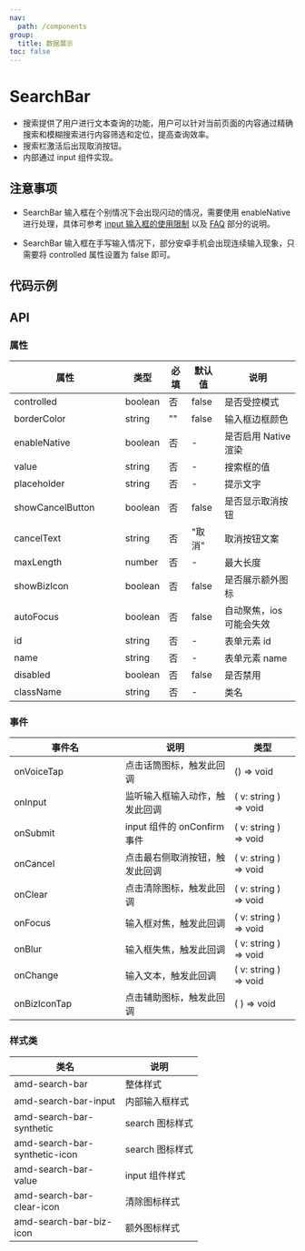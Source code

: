 ```yaml
---
nav:
  path: /components
group:
  title: 数据展示
toc: false
---
```


# SearchBar

- 搜索提供了用户进行文本查询的功能，用户可以针对当前页面的内容通过精确搜索和模糊搜索进行内容筛选和定位，提高查询效率。
- 搜索栏激活后出现取消按钮。
- 内部通过 input 组件实现。

## 注意事项

- SearchBar 输入框在个别情况下会出现闪动的情况，需要使用 enableNative 进行处理，具体可参考 [input 输入框的使用限制](https://opendocs.alipay.com/mini/component/input#%E4%BD%BF%E7%94%A8%E9%99%90%E5%88%B6) 以及 [FAQ](https://opendocs.alipay.com/mini/component/input#FAQ) 部分的说明。

- SearchBar 输入框在手写输入情况下，部分安卓手机会出现连续输入现象，只需要将 controlled 属性设置为 false 即可。
## 代码示例

<code src='../../demo/pages/SearchBar'></code>

## API
### 属性
| 属性 | 类型 | 必填 | 默认值 | 说明 |
| -----|-----|-----|-----|----- |
| controlled | boolean | 否 | false | 是否受控模式 |
| borderColor | string | "" | false | 输入框边框颜色 |
| enableNative | boolean | 否 | - | 是否启用 Native 渲染 |
| value | string | 否 | - | 搜索框的值 |
| placeholder | string | 否 | - | 提示文字 |
| showCancelButton | boolean | 否 | false | 是否显示取消按钮 |
| cancelText | string | 否 | "取消" | 取消按钮文案 |
| maxLength | number | 否 | - | 最大长度 |
| showBizIcon | boolean | 否 | false | 是否展示额外图标 |
| autoFocus | boolean | 否 | false | 自动聚焦，ios 可能会失效 |
| id | string | 否 | - | 表单元素 id |
| name | string | 否 | - | 表单元素 name |
| disabled | boolean | 否 | false | 是否禁用 |
| className | string | 否 | - | 类名 |

### 事件
| 事件名 | 说明 | 类型 |
| -----|-----|-----|
| onVoiceTap | 点击话筒图标，触发此回调 | () => void |
| onInput | 监听输入框输入动作，触发此回调 | ( v: string ) => void |
| onSubmit | input 组件的 onConfirm 事件 | ( v: string ) => void |
| onCancel | 点击最右侧取消按钮，触发此回调 | ( v: string ) => void |
| onClear | 点击清除图标，触发此回调 | ( v: string ) => void |
| onFocus | 输入框对焦，触发此回调 | ( v: string ) => void |
| onBlur | 输入框失焦，触发此回调 | ( v: string ) => void |
| onChange | 输入文本，触发此回调 | ( v: string ) => void |
| onBizIconTap | 点击辅助图标，触发此回调 | ( ) => void |

### 样式类
| 类名 | 说明 |
| -----|-----|
| amd-search-bar | 整体样式 |
| amd-search-bar-input | 内部输入框样式 |
| amd-search-bar-synthetic | search 图标样式 |
| amd-search-bar-synthetic-icon | search 图标样式 |
| amd-search-bar-value | input 组件样式 |
| amd-search-bar-clear-icon | 清除图标样式 |
| amd-search-bar-biz-icon | 额外图标样式 |

<style> 
table th:first-of-type { width: 180px; } 
.__dumi-default-layout-content article table:first-of-type th:nth-of-type(2)  {
    width: 140px
} 
.__dumi-default-layout-content article table:first-of-type th:nth-of-type(3)  {
    width: 30px
} 
.__dumi-default-layout-content article table:first-of-type th:nth-of-type(4)  {
    width: 50px
} 
</style> 
